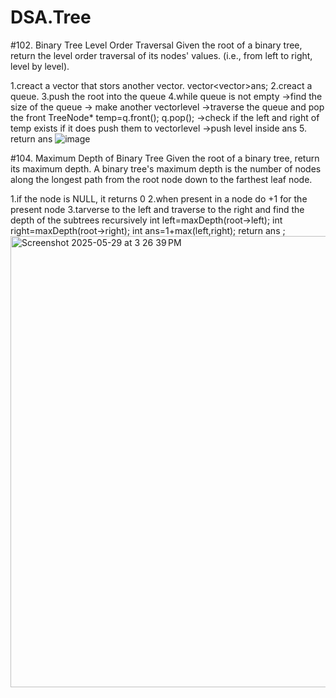 # DSA.Tree
#102. Binary Tree Level Order Traversal
Given the root of a binary tree, return the level order traversal of its nodes' values. (i.e., from left to right, level by level).


   1.creact a vector that stors another vector.
       vector<vector<int>>ans;
   2.creact a queue.
   3.push the root into the queue
   4.while queue is not empty
      ->find the size of the queue
      -> make another vector<int>level
      ->traverse the queue and pop the front 
         TreeNode* temp=q.front();
                q.pop();
      ->check if the left and right of temp exists if it does push them to vector<int>level
      ->push level inside ans 
    5. return ans 
![image](https://github.com/user-attachments/assets/d87ae3d6-5b99-4b9f-b777-194a6abb419b)


#104. Maximum Depth of Binary Tree
Given the root of a binary tree, return its maximum depth.
A binary tree's maximum depth is the number of nodes along the longest path from the root node down to the farthest leaf node.

   1.if the node is NULL, it returns 0
   2.when present in a node do +1 for the present node 
   3.tarverse to the left and traverse to the right and find the depth of the subtrees recursively
       int left=maxDepth(root->left);
        int right=maxDepth(root->right);
        int ans=1+max(left,right);
        return ans ;
        <img width="722" alt="Screenshot 2025-05-29 at 3 26 39 PM" src="https://github.com/user-attachments/assets/8c23bb4d-c3b4-4791-b076-9d02d214c8d9" />

